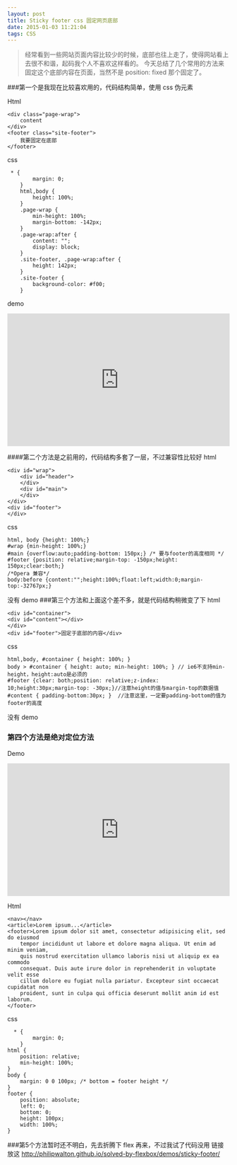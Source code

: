 ```yaml
---
layout: post
title: Sticky footer css 固定网页底部
date: 2015-01-03 11:21:04
tags: CSS
---
```


>经常看到一些网站页面内容比较少的时候，底部也往上走了，使得网站看上去很不和谐，起码我个人不喜欢这样看的。
今天总结了几个常用的方法来固定这个底部内容在页面，当然不是 position: fixed 那个固定了。

###第一个是我现在比较喜欢用的，代码结构简单，使用 css 伪元素

Html

```
<div class="page-wrap">
    content
</div>
<footer class="site-footer">
    我要固定在底部
</footer>
```

css

```
 * {
        margin: 0;
    }
    html,body {
        height: 100%;
    }
    .page-wrap {
        min-height: 100%;
        margin-bottom: -142px;
    }
    .page-wrap:after {
        content: "";
        display: block;
    }
    .site-footer, .page-wrap:after {
        height: 142px;
    }
    .site-footer {
        background-color: #f00;
    }
```
demo
<iframe width="100%" height="300" src="http://jsfiddle.net/gothic/x2gxxxwh/embedded/" allowfullscreen="allowfullscreen" frameborder="0"></iframe>

####第二个方法是之前用的，代码结构多套了一层，不过兼容性比较好
html
```
<div id="wrap">
    <div id="header">
    </div>
    <div id="main">
    </div>
</div>
<div id="footer">
</div>
```
css
```
html, body {height: 100%;}
#wrap {min-height: 100%;}
#main {overflow:auto;padding-bottom: 150px;} /* 要与footer的高度相同 */
#footer {position: relative;margin-top: -150px;height: 150px;clear:both;}
/*Opera 兼容*/
body:before {content:"";height:100%;float:left;width:0;margin-top:-32767px;}
```
没有 demo
###第三个方法和上面这个差不多，就是代码结构稍微变了下
html
```
<div id="container">
<div id="content"></div>
</div>
<div id="footer">固定于底部的内容</div>
```
css
```
html,body, #container { height: 100%; }
body > #container { height: auto; min-height: 100%; } // ie6不支持min-height，height:auto是必须的
#footer {clear: both;position: relative;z-index: 10;height:30px;margin-top: -30px;}//注意height的值与margin-top的数据值
#content { padding-bottom:30px; }  //注意这里，一定要padding-bottom的值为footer的高度
```
没有 demo

### 第四个方法是绝对定位方法
Demo
<iframe width="100%" height="300" src="http://jsfiddle.net/gothic/sLyfL5mz/embedded/" allowfullscreen="allowfullscreen" frameborder="0"></iframe>

Html
```
<nav></nav>
<article>Lorem ipsum...</article>
<footer>Lorem ipsum dolor sit amet, consectetur adipisicing elit, sed do eiusmod
    tempor incididunt ut labore et dolore magna aliqua. Ut enim ad minim veniam,
    quis nostrud exercitation ullamco laboris nisi ut aliquip ex ea commodo
    consequat. Duis aute irure dolor in reprehenderit in voluptate velit esse
    cillum dolore eu fugiat nulla pariatur. Excepteur sint occaecat cupidatat non
    proident, sunt in culpa qui officia deserunt mollit anim id est laborum.
</footer>
```

css

```
  * {
        margin: 0;
    }
html {
    position: relative;
    min-height: 100%;
}
body {
    margin: 0 0 100px; /* bottom = footer height */
}
footer {
    position: absolute;
    left: 0;
    bottom: 0;
    height: 100px;
    width: 100%;
}
```

###第5个方法暂时还不明白，先去折腾下 flex 再来，不过我试了代码没用
链接放这 http://philipwalton.github.io/solved-by-flexbox/demos/sticky-footer/



